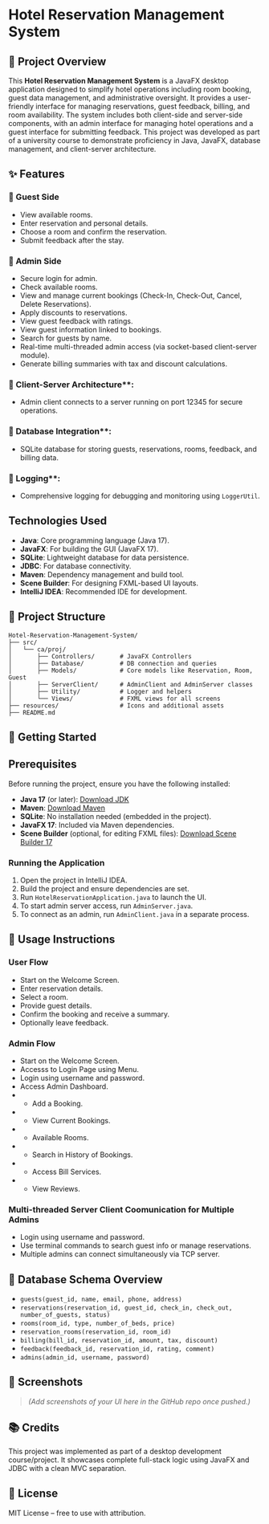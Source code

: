 # Hotel Reservation Management System

## 📌 Project Overview

This **Hotel Reservation Management System** is a JavaFX desktop application designed to simplify hotel operations including room booking, guest data management, and administrative oversight. It provides a user-friendly interface for managing reservations, guest feedback, billing, and room availability. The system includes both client-side and server-side components, with an admin interface for managing hotel operations and a guest interface for submitting feedback.
This project was developed as part of a university course to demonstrate proficiency in Java, JavaFX, database management, and client-server architecture.

## ✨ Features

### 👤 Guest Side

- View available rooms.
- Enter reservation and personal details.
- Choose a room and confirm the reservation.
- Submit feedback after the stay.

### 🔐 Admin Side

- Secure login for admin.
- Check available rooms.
- View and manage current bookings (Check-In, Check-Out, Cancel, Delete Reservations).
- Apply discounts to reservations.
- View guest feedback with ratings.
- View guest information linked to bookings.
- Search for guests by name.
- Real-time multi-threaded admin access (via socket-based client-server module).
- Generate billing summaries with tax and discount calculations.

### 💯 Client-Server Architecture\*\*:

- Admin client connects to a server running on port 12345 for secure operations.

### 🔑 Database Integration\*\*:

- SQLite database for storing guests, reservations, rooms, feedback, and billing data.

### 🎯 Logging\*\*:

- Comprehensive logging for debugging and monitoring using `LoggerUtil`.

## Technologies Used

- **Java**: Core programming language (Java 17).
- **JavaFX**: For building the GUI (JavaFX 17).
- **SQLite**: Lightweight database for data persistence.
- **JDBC**: For database connectivity.
- **Maven**: Dependency management and build tool.
- **Scene Builder**: For designing FXML-based UI layouts.
- **IntelliJ IDEA**: Recommended IDE for development.

## 📁 Project Structure

```
Hotel-Reservation-Management-System/
├── src/
│   └── ca/proj/
│       ├── Controllers/       # JavaFX Controllers
│       ├── Database/          # DB connection and queries
│       ├── Models/            # Core models like Reservation, Room, Guest
│       ├── ServerClient/      # AdminClient and AdminServer classes
│       ├── Utility/           # Logger and helpers
│       └── Views/             # FXML views for all screens
├── resources/                 # Icons and additional assets
├── README.md
```

## 🚀 Getting Started

## Prerequisites

Before running the project, ensure you have the following installed:

- **Java 17** (or later): [Download JDK](https://www.oracle.com/java/technologies/javase/jdk17-archive-downloads.html)
- **Maven**: [Download Maven](https://maven.apache.org/download.cgi)
- **SQLite**: No installation needed (embedded in the project).
- **JavaFX 17**: Included via Maven dependencies.
- **Scene Builder** (optional, for editing FXML files): [Download Scene Builder 17](https://gluonhq.com/products/scene-builder/#download)

### Running the Application

1. Open the project in IntelliJ IDEA.
2. Build the project and ensure dependencies are set.
3. Run `HotelReservationApplication.java` to launch the UI.
4. To start admin server access, run `AdminServer.java`.
5. To connect as an admin, run `AdminClient.java` in a separate process.

## 🧪 Usage Instructions

### User Flow

- Start on the Welcome Screen.
- Enter reservation details.
- Select a room.
- Provide guest details.
- Confirm the booking and receive a summary.
- Optionally leave feedback.

### Admin Flow

- Start on the Welcome Screen.
- Accesss to Login Page using Menu.
- Login using username and password.
- Access Admin Dashboard.
- - Add a Booking.
- - View Current Bookings.
- - Available Rooms.
- - Search in History of Bookings.
- - Access Bill Services.
- - View Reviews.

### Multi-threaded Server Client Coomunication for Multiple Admins

- Login using username and password.
- Use terminal commands to search guest info or manage reservations.
- Multiple admins can connect simultaneously via TCP server.

## 💾 Database Schema Overview

- `guests(guest_id, name, email, phone, address)`
- `reservations(reservation_id, guest_id, check_in, check_out, number_of_guests, status)`
- `rooms(room_id, type, number_of_beds, price)`
- `reservation_rooms(reservation_id, room_id)`
- `billing(bill_id, reservation_id, amount, tax, discount)`
- `feedback(feedback_id, reservation_id, rating, comment)`
- `admins(admin_id, username, password)`

## 📸 Screenshots

> _(Add screenshots of your UI here in the GitHub repo once pushed.)_

## 📚 Credits

This project was implemented as part of a desktop development course/project. It showcases complete full-stack logic using JavaFX and JDBC with a clean MVC separation.

## 📃 License

MIT License – free to use with attribution.
